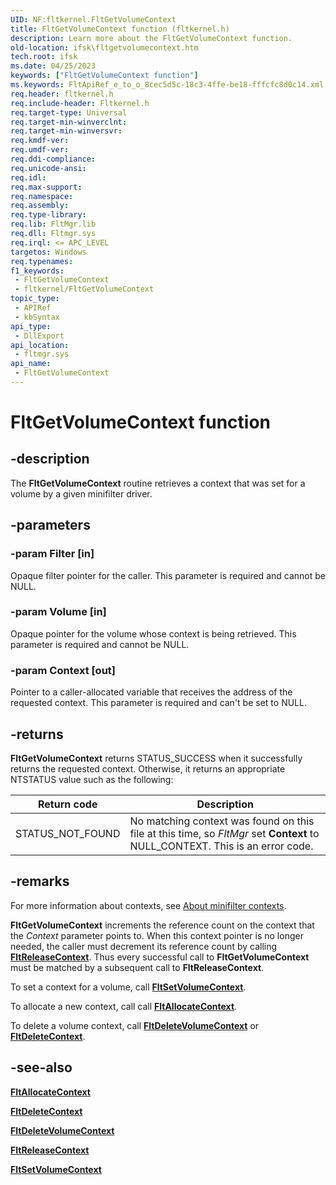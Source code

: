 ```yaml
---
UID: NF:fltkernel.FltGetVolumeContext
title: FltGetVolumeContext function (fltkernel.h)
description: Learn more about the FltGetVolumeContext function.
old-location: ifsk\fltgetvolumecontext.htm
tech.root: ifsk
ms.date: 04/25/2023
keywords: ["FltGetVolumeContext function"]
ms.keywords: FltApiRef_e_to_o_8cec5d5c-18c3-4ffe-be18-fffcfc8d0c14.xml, FltGetVolumeContext, FltGetVolumeContext routine [Installable File System Drivers], fltkernel/FltGetVolumeContext, ifsk.fltgetvolumecontext
req.header: fltkernel.h
req.include-header: Fltkernel.h
req.target-type: Universal
req.target-min-winverclnt: 
req.target-min-winversvr: 
req.kmdf-ver: 
req.umdf-ver: 
req.ddi-compliance: 
req.unicode-ansi: 
req.idl: 
req.max-support: 
req.namespace: 
req.assembly: 
req.type-library: 
req.lib: FltMgr.lib
req.dll: Fltmgr.sys
req.irql: <= APC_LEVEL
targetos: Windows
req.typenames: 
f1_keywords:
 - FltGetVolumeContext
 - fltkernel/FltGetVolumeContext
topic_type:
 - APIRef
 - kbSyntax
api_type:
 - DllExport
api_location:
 - fltmgr.sys
api_name:
 - FltGetVolumeContext
---
```


# FltGetVolumeContext function

## -description

The **FltGetVolumeContext** routine retrieves a context that was set for a volume by a given minifilter driver.

## -parameters

### -param Filter [in]

Opaque filter pointer for the caller. This parameter is required and cannot be NULL.

### -param Volume [in]

Opaque pointer for the volume whose context is being retrieved. This parameter is required and cannot be NULL.

### -param Context [out]

Pointer to a caller-allocated variable that receives the address of the requested context. This parameter is required and can't be set to NULL.

## -returns

**FltGetVolumeContext** returns STATUS_SUCCESS when it successfully returns the requested context. Otherwise, it returns an appropriate NTSTATUS value such as the following:

| Return code | Description |
| ----------- | ----------- |
| STATUS_NOT_FOUND | No matching context was found on this file at this time, so *FltMgr* set **Context** to NULL_CONTEXT. This is an error code. |

## -remarks

For more information about contexts, see [About minifilter contexts](/windows-hardware/drivers/ifs/managing-contexts-in-a-minifilter-driver).

**FltGetVolumeContext** increments the reference count on the context that the *Context* parameter points to. When this context pointer is no longer needed, the caller must decrement its reference count by calling [**FltReleaseContext**](nf-fltkernel-fltreleasecontext.md). Thus every successful call to **FltGetVolumeContext** must be matched by a subsequent call to **FltReleaseContext**.

To set a context for a volume, call [**FltSetVolumeContext**](nf-fltkernel-fltsetvolumecontext.md).

To allocate a new context, call call [**FltAllocateContext**](nf-fltkernel-fltallocatecontext.md).

To delete a volume context, call [**FltDeleteVolumeContext**](nf-fltkernel-fltdeletevolumecontext.md) or [**FltDeleteContext**](nf-fltkernel-fltdeletecontext.md).

## -see-also

[**FltAllocateContext**](nf-fltkernel-fltallocatecontext.md)

[**FltDeleteContext**](nf-fltkernel-fltdeletecontext.md)

[**FltDeleteVolumeContext**](nf-fltkernel-fltdeletevolumecontext.md)

[**FltReleaseContext**](nf-fltkernel-fltreleasecontext.md)

[**FltSetVolumeContext**](nf-fltkernel-fltsetvolumecontext.md)
